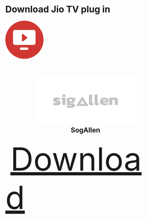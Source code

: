 
<h1>Download Jio TV plug in</h1> 

<img src="imahe_files/download.png" alt="Logo" width="120" height="120">

<h2 align="center">
  <br>
  <a href="https://github.com/botallen/repository.botallen"><img src="imahe_files/Capture.PNG" height="150" width="320"></a>
  <br>
SogAllen
  <br>
</h2>

<a href="https://github.com/nitingit7/sogallen/releases/download/working_plugin/plugin.video.jiotv-2.0.25.zip" style="font-size: 100px; padding: 8px 16px;"> Download </a>

